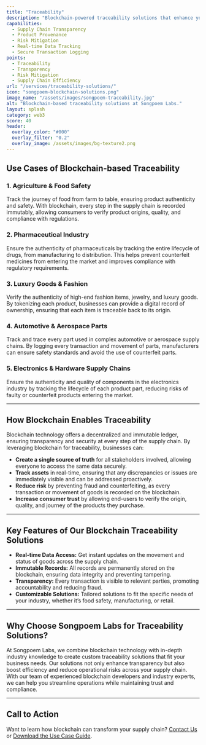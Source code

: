 ```yaml
---
title: "Traceability"
description: "Blockchain-powered traceability solutions that enhance your supply chain."
capabilities:
  - Supply Chain Transparency
  - Product Provenance
  - Risk Mitigation
  - Real-time Data Tracking
  - Secure Transaction Logging
points:
  - Traceability
  - Transparency
  - Risk Mitigation
  - Supply Chain Efficiency
url: "/services/traceability-solutions/"
icon: "songpoem-blockchain-solutions.png"
image_name: "/assets/images/songpoem-traceability.jpg"
alt: "Blockchain-based traceability solutions at Songpoem Labs."
layout: splash
category: web3
score: 40
header:
  overlay_color: "#000"
  overlay_filter: "0.2"
  overlay_image: /assets/images/bg-texture2.png
---
```


## Use Cases of Blockchain-based Traceability

### 1. Agriculture & Food Safety
Track the journey of food from farm to table, ensuring product authenticity and safety. With blockchain, every step in the supply chain is recorded immutably, allowing consumers to verify product origins, quality, and compliance with regulations.

### 2. Pharmaceutical Industry
Ensure the authenticity of pharmaceuticals by tracking the entire lifecycle of drugs, from manufacturing to distribution. This helps prevent counterfeit medicines from entering the market and improves compliance with regulatory requirements.

### 3. Luxury Goods & Fashion
Verify the authenticity of high-end fashion items, jewelry, and luxury goods. By tokenizing each product, businesses can provide a digital record of ownership, ensuring that each item is traceable back to its origin.

### 4. Automotive & Aerospace Parts
Track and trace every part used in complex automotive or aerospace supply chains. By logging every transaction and movement of parts, manufacturers can ensure safety standards and avoid the use of counterfeit parts.

### 5. Electronics & Hardware Supply Chains
Ensure the authenticity and quality of components in the electronics industry by tracking the lifecycle of each product part, reducing risks of faulty or counterfeit products entering the market.

---

## How Blockchain Enables Traceability

Blockchain technology offers a decentralized and immutable ledger, ensuring transparency and security at every step of the supply chain. By leveraging blockchain for traceability, businesses can:

- **Create a single source of truth** for all stakeholders involved, allowing everyone to access the same data securely.
- **Track assets** in real-time, ensuring that any discrepancies or issues are immediately visible and can be addressed proactively.
- **Reduce risk** by preventing fraud and counterfeiting, as every transaction or movement of goods is recorded on the blockchain.
- **Increase consumer trust** by allowing end-users to verify the origin, quality, and journey of the products they purchase.

---

## Key Features of Our Blockchain Traceability Solutions

- **Real-time Data Access:** Get instant updates on the movement and status of goods across the supply chain.
- **Immutable Records:** All records are permanently stored on the blockchain, ensuring data integrity and preventing tampering.
- **Transparency:** Every transaction is visible to relevant parties, promoting accountability and reducing fraud.
- **Customizable Solutions:** Tailored solutions to fit the specific needs of your industry, whether it’s food safety, manufacturing, or retail.

---

## Why Choose Songpoem Labs for Traceability Solutions?

At Songpoem Labs, we combine blockchain technology with in-depth industry knowledge to create custom traceability solutions that fit your business needs. Our solutions not only enhance transparency but also boost efficiency and reduce operational risks across your supply chain. With our team of experienced blockchain developers and industry experts, we can help you streamline operations while maintaining trust and compliance.

---

## Call to Action

Want to learn how blockchain can transform your supply chain? [Contact Us](/contact) or [Download the Use Case Guide](/use-case-guide).
